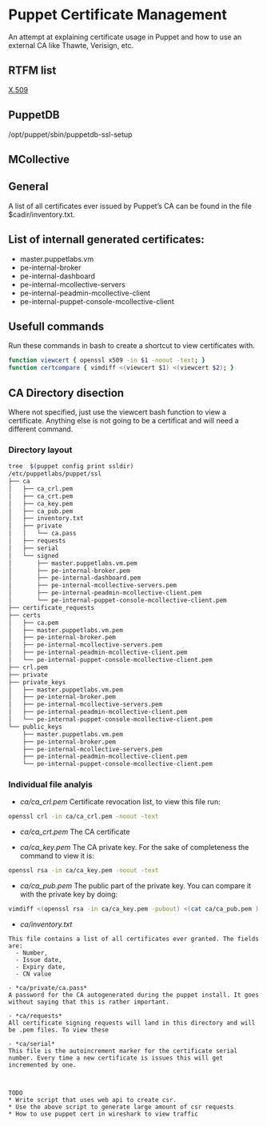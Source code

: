 # Puppet Certificate Management
An attempt at explaining certificate usage in Puppet and how to use an external CA like Thawte, Verisign, etc.

## RTFM list
[X.509](http://en.wikipedia.org/wiki/X.509)


## PuppetDB
/opt/puppet/sbin/puppetdb-ssl-setup

## MCollective

## General
A list of all certificates ever issued by Puppet’s CA can be found in the file $cadir/inventory.txt.


## List of internall generated certificates:
* master.puppetlabs.vm
* pe-internal-broker
* pe-internal-dashboard
* pe-internal-mcollective-servers
* pe-internal-peadmin-mcollective-client
* pe-internal-puppet-console-mcollective-client

## Usefull commands
Run these commands in bash to create a shortcut to view certificates with.
```bash
function viewcert { openssl x509 -in $1 -noout -text; }
function certcompare { vimdiff <(viewcert $1) <(viewcert $2); }
```

## CA Directory disection
Where not specified, just use the viewcert bash function to view a certificate. Anything else is not going to be a certificat and will need a different command.
### Directory layout
```bash
tree  $(puppet config print ssldir)
/etc/puppetlabs/puppet/ssl
├── ca
│   ├── ca_crl.pem
│   ├── ca_crt.pem
│   ├── ca_key.pem
│   ├── ca_pub.pem
│   ├── inventory.txt
│   ├── private
│   │   └── ca.pass
│   ├── requests
│   ├── serial
│   └── signed
│       ├── master.puppetlabs.vm.pem
│       ├── pe-internal-broker.pem
│       ├── pe-internal-dashboard.pem
│       ├── pe-internal-mcollective-servers.pem
│       ├── pe-internal-peadmin-mcollective-client.pem
│       └── pe-internal-puppet-console-mcollective-client.pem
├── certificate_requests
├── certs
│   ├── ca.pem
│   ├── master.puppetlabs.vm.pem
│   ├── pe-internal-broker.pem
│   ├── pe-internal-mcollective-servers.pem
│   ├── pe-internal-peadmin-mcollective-client.pem
│   └── pe-internal-puppet-console-mcollective-client.pem
├── crl.pem
├── private
├── private_keys
│   ├── master.puppetlabs.vm.pem
│   ├── pe-internal-broker.pem
│   ├── pe-internal-mcollective-servers.pem
│   ├── pe-internal-peadmin-mcollective-client.pem
│   └── pe-internal-puppet-console-mcollective-client.pem
└── public_keys
    ├── master.puppetlabs.vm.pem
    ├── pe-internal-broker.pem
    ├── pe-internal-mcollective-servers.pem
    ├── pe-internal-peadmin-mcollective-client.pem
    └── pe-internal-puppet-console-mcollective-client.pem
```
### Individual file analyis

- *ca/ca_crl.pem*
Certificate revocation list, to view this file run:
```bash
openssl crl -in ca/ca_crl.pem -noout -text
```

- *ca/ca_crt.pem*
The CA certificate

- *ca/ca_key.pem*
The CA private key. For the sake of completeness the command to view it is:
```bash
openssl rsa -in ca/ca_key.pem -noout -text
```

- *ca/ca_pub.pem*
The public part of the private key. You can compare it with the private key by doing:
```bash
vimdiff <(openssl rsa -in ca/ca_key.pem -pubout) <(cat ca/ca_pub.pem )
```

- *ca/inventory.txt*
```
This file contains a list of all certificates ever granted. The fields are:
  - Number,
  - Issue date,
  - Expiry date,
  - CN value

- *ca/private/ca.pass*
A password for the CA autogenerated during the puppet install. It goes without saying that this is rather important.

- *ca/requests*
All certificate signing requests will land in this directory and will be .pem files. To view these 

- *ca/serial*
This file is the autoincrement marker for the certificate serial number. Every time a new certificate is issues this will get incremented by one.



TODO
* Write script that uses web api to create csr.
* Use the above script to generate large amount of csr requests
* How to use puppet cert in wireshark to view traffic
